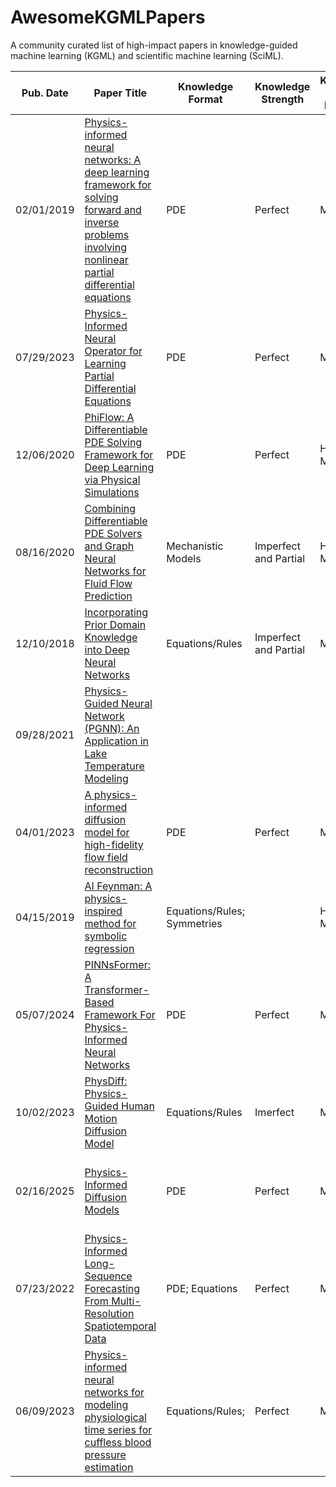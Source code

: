 # AwesomeKGMLPapers
A community curated list of high-impact papers in knowledge-guided machine learning (KGML) and scientific machine learning (SciML). 


| Pub. Date | Paper Title | Knowledge Format | Knowledge Strength | Knowledge-ML Integration | Method of Knowledge-Guidance | Scientific Problem Type | Application Domain |
|------------|-------------|------------------|--------------------|--------------------------|-----------------------------|------------------------|--------------------|
| 02/01/2019 | [Physics-informed neural networks: A deep learning framework for solving forward and inverse problems involving nonlinear partial differential equations](https://www.sciencedirect.com/science/article/pii/S0021999118307125) | PDE | Perfect | ML-Centric | Learning | Forward Modeling; Inverse Modeling | |
| 07/29/2023 | [Physics-Informed Neural Operator for Learning Partial Differential Equations](https://arxiv.org/pdf/2111.03794) | PDE | Perfect | ML-Centric | Learning; Test-time optimization | Forward Modeling; Inverse Modeling; | |
| 12/06/2020 | [PhiFlow: A Differentiable PDE Solving Framework for Deep Learning via Physical Simulations](https://montrealrobotics.ca/diffcvgp/assets/papers/3.pdf) | PDE | Perfect | Hybrid-Modeling | Learning | Forward Modeling | |
| 08/16/2020 | [Combining Differentiable PDE Solvers and Graph Neural Networks for Fluid Flow Prediction](https://arxiv.org/abs/2007.04439) | Mechanistic Models | Imperfect and Partial | Hybrid-Modeling | Learning | Downscaling | |
| 12/10/2018 | [Incorporating Prior Domain Knowledge into Deep Neural Networks](https://ieeexplore.ieee.org/document/8621955) | Equations/Rules | Imperfect and Partial | ML-Centric | Learning | Forward Modeling | |
| 09/28/2021 | [Physics-Guided Neural Network (PGNN): An Application in Lake Temperature Modeling](https://arxiv.org/pdf/1710.11431) | | | | | |  |
| 04/01/2023 | [A physics-informed diffusion model for high-fidelity flow field reconstruction](https://www.sciencedirect.com/science/article/pii/S0021999123000670) | PDE | Perfect | ML-Centric | Learning | Forward Modeling; Generative Modeling |  |
| 04/15/2019 | [AI Feynman: A physics-inspired method for symbolic regression](https://www.science.org/doi/pdf/10.1126/sciadv.aay2631?fbclid=IwAR17FgGlF8KQTzQfBUxUI93dZPamVDCty_ReNY9iwvCnecrKZvLxt_-Q4gM) | Equations/Rules; Symmetries |  | Hybrid-Modeling | Learning | Equation Discovery | |
| 05/07/2024 | [PINNsFormer: A Transformer-Based Framework For Physics-Informed Neural Networks](https://arxiv.org/abs/2307.11833) | PDE | Perfect | ML-Centric | Learning| Forward Modeling; Inverse Modeling | |
| 10/02/2023 | [PhysDiff: Physics-Guided Human Motion Diffusion Model](https://openaccess.thecvf.com/content/ICCV2023/papers/Yuan_PhysDiff_Physics-Guided_Human_Motion_Diffusion_Model_ICCV_2023_paper.pdf) | Equations/Rules | Imerfect | ML-Centric | Learning | Generative Modeling | |
| 02/16/2025 | [Physics-Informed Diffusion Models](https://arxiv.org/pdf/2403.14404) | PDE | Perfect | ML-Centric | Learning | Forward Modeling; Inverse Modeling; Generative Modeling | |
| 07/23/2022 | [Physics-Informed Long-Sequence Forecasting From Multi-Resolution Spatiotemporal Data](https://www.ijcai.org/proceedings/2022/0304.pdf) | PDE; Equations | Perfect | ML-Centric | Architecture | Forward Modeling | |
| 06/09/2023 | [Physics-informed neural networks for modeling physiological time series for cuffless blood pressure estimation](https://www.nature.com/articles/s41746-023-00853-4) | Equations/Rules;| Perfect | ML-Centric | Learning | Forward Modeling | |

